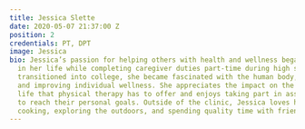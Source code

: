 ```yaml
---
title: Jessica Slette
date: 2020-05-07 21:37:00 Z
position: 2
credentials: PT, DPT
image: Jessica
bio: Jessica’s passion for helping others with health and wellness began early on
  in her life while completing caregiver duties part-time during high school. As she
  transitioned into college, she became fascinated with the human body, movement,
  and improving individual wellness. She appreciates the impact on the quality of
  life that physical therapy has to offer and enjoys taking part in assisting patients
  to reach their personal goals. Outside of the clinic, Jessica loves hiking, biking,
  cooking, exploring the outdoors, and spending quality time with friends and family.
---
```


